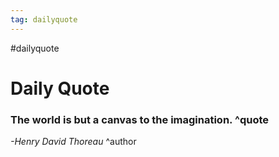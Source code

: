 ```yaml
---
tag: dailyquote
---
```


#dailyquote

# Daily Quote

### The world is but a canvas to the imagination. ^quote
*-Henry David Thoreau* ^author

